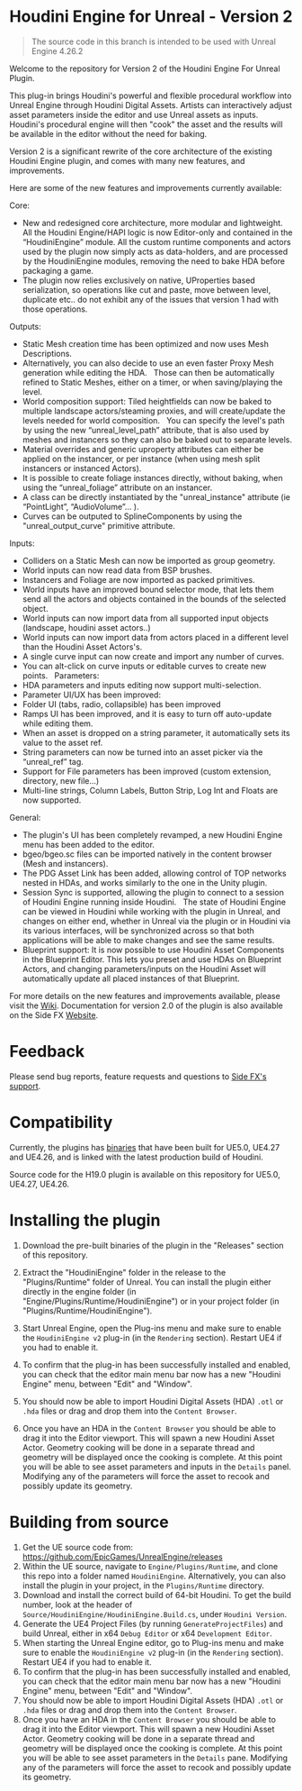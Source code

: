 # Houdini Engine for Unreal - Version 2

> The source code in this branch is intended to be used with Unreal Engine 4.26.2

Welcome to the repository for Version 2 of the Houdini Engine For Unreal Plugin.

This plug-in brings Houdini's powerful and flexible procedural workflow into Unreal Engine through Houdini Digital Assets. Artists can interactively adjust asset parameters inside the editor and use Unreal assets as inputs. Houdini's procedural engine will then "cook" the asset and the results will be available in the editor without the need for baking.

Version 2 is a significant rewrite of the core architecture of the existing Houdini Engine plugin, and comes with many new features, and improvements.

Here are some of the new features and improvements currently available:


Core:
- New and redesigned core architecture, more modular and lightweight.
  All the Houdini Engine/HAPI logic is now Editor-only and contained in the “HoudiniEngine” module. All the custom runtime components and actors used by the plugin now simply acts as data-holders, and are processed by the HoudiniEngine modules, removing the need to bake HDA before packaging a game.
- The plugin now relies exclusively on native, UProperties based serialization, so operations like cut and paste, move between level, duplicate etc.. do not exhibit any of the issues  that version 1 had with those operations.

Outputs:
- Static Mesh creation time has been optimized and now uses Mesh Descriptions.
- Alternatively, you can also decide to use an even faster Proxy Mesh generation while editing the HDA.
  Those can then be automatically refined to Static Meshes, either on a timer, or when saving/playing the level.
- World composition support: Tiled heightfields can now be baked to multiple landscape actors/steaming proxies, and will create/update the levels needed for world composition.
  You can specify the level's path by using the new “unreal_level_path” attribute, that is also used by meshes and instancers so they can also be baked out to separate levels.
- Material overrides and generic uproperty attributes can either be applied on the instancer, or per instance (when using mesh split instancers or instanced Actors).
- It is possible to create foliage instances directly, without baking, when using the “unreal_foliage” attribute on an instancer.
- A class can be directly instantiated by the "unreal_instance" attribute (ie “PointLight”, “AudioVolume”… ).
- Curves can be outputed to SplineComponents by using the "unreal_output_curve" primitive attribute.

Inputs:

- Colliders on a Static Mesh can now be imported as group geometry.
- World inputs can now read data from BSP brushes.
- Instancers and Foliage are now imported as packed primitives.
- World inputs have an improved bound selector mode, that lets them send all the actors and objects contained in the bounds of the selected object.
- World inputs can now import data from all supported input objects (landscape, houdini asset actors..)
- World inputs can now import data from actors placed in a different level than the Houdini Asset Actors's.
- A single curve input can now create and import any number of curves.
- You can alt-click on curve inputs or editable curves to create new points.
  
Parameters:
- HDA parameters and inputs editing now support multi-selection.
- Parameter UI/UX has been improved:
- Folder UI (tabs, radio, collapsible) has been improved
- Ramps UI has been improved, and it is easy to turn off auto-update while editing them.
- When an asset is dropped on a string parameter, it automatically sets its value to the asset ref.
- String parameters can now be turned into an asset picker via the “unreal_ref” tag.
- Support for File parameters has been improved (custom extension, directory, new file...)
- Multi-line strings, Column Labels, Button Strip, Log Int and Floats are now supported.

General:
- The plugin's UI has been completely revamped, a new Houdini Engine menu has been added to the editor.
- bgeo/bgeo.sc files can be imported natively in the content browser (Mesh and instancers).
- The PDG Asset Link has been added, allowing control of TOP networks nested in HDAs, and works similarly to the one in the Unity plugin.
- Session Sync is supported, allowing the plugin to connect to a session of Houdini Engine running inside Houdini. 
  The state of Houdini Engine can be viewed in Houdini while working with the plugin in Unreal, and changes on either end, whether in Unreal via the plugin or in Houdini via its various interfaces, will be synchronized across so that both applications will be able to make changes and see the same results.
- Blueprint support: It is now possible to use Houdini Asset Components in the Blueprint Editor.
  This lets you preset and use HDAs on Blueprint Actors, and changing parameters/inputs on the Houdini Asset will automatically update all placed instances of that Blueprint.


For more details on the new features and improvements available, please visit the [Wiki](https://github.com/sideeffects/HoudiniEngineForUnreal-v2/wiki/What's-new-%3F).
Documentation for version 2.0 of the plugin is also available on the Side FX [Website](https://www.sidefx.com/docs/unreal/).


# Feedback

Please send bug reports, feature requests and questions to [Side FX's support](https://www.sidefx.com/bugs/submit/).


# Compatibility

Currently, the plugins has [binaries](https://github.com/sideeffects/HoudiniEngineForUnreal/releases) that have been built for UE5.0, UE4.27 and UE4.26, and is linked with the latest production build of Houdini.

Source code for the H19.0 plugin is available on this repository for UE5.0, UE4.27, UE4.26.

# Installing the plugin

01. Download the pre-built binaries of the plugin in the "Releases" section of this repository. 

01. Extract the "HoudiniEngine" folder in the release to the "Plugins/Runtime" folder of Unreal.
    You can install the plugin either directly in the engine folder (in "Engine/Plugins/Runtime/HoudiniEngine") or in your project folder (in "Plugins/Runtime/HoudiniEngine").
01. Start Unreal Engine, open the Plug-ins menu and make sure to enable the `HoudiniEngine v2` plug-in (in the `Rendering` section). Restart UE4 if you had to enable it.
01. To confirm that the plug-in has been successfully installed and enabled, you can check that the editor main menu bar now has a new "Houdini Engine" menu, between "Edit" and "Window".
01. You should now be able to import Houdini Digital Assets (HDA) `.otl` or `.hda` files or drag and drop them into the `Content Browser`.
01. Once you have an HDA in the `Content Browser` you should be able to drag it into the Editor viewport. This will spawn a new Houdini Asset Actor. Geometry cooking will be done in a separate thread and geometry will be displayed once the cooking is complete. At this point you will be able to see asset parameters and inputs in the `Details` panel. Modifying any of the parameters will force the asset to recook and possibly update its geometry.


# Building from source

01. Get the UE source code from: https://github.com/EpicGames/UnrealEngine/releases
01. Within the UE source, navigate to `Engine/Plugins/Runtime`, and clone this repo into a folder named `HoudiniEngine`. Alternatively, you can also install the plugin in your project, in the `Plugins/Runtime` directory.
01. Download and install the correct build of 64-bit Houdini. To get the build number, look at the header of `Source/HoudiniEngine/HoudiniEngine.Build.cs`, under `Houdini Version`.
01. Generate the UE4 Project Files (by running `GenerateProjectFiles`) and build Unreal, either in x64 `Debug Editor` or x64 `Development Editor`.
01. When starting the Unreal Engine editor, go to Plug-ins menu and make sure to enable the `HoudiniEngine v2` plug-in (in the `Rendering` section). Restart UE4 if you had to enable it.
01. To confirm that the plug-in has been successfully installed and enabled, you can check that the editor main menu bar now has a new "Houdini Engine" menu, between "Edit" and "Window".
01. You should now be able to import Houdini Digital Assets (HDA) `.otl` or `.hda` files or drag and drop them into the `Content Browser`.
01. Once you have an HDA in the `Content Browser` you should be able to drag it into the Editor viewport. This will spawn a new Houdini Asset Actor. Geometry cooking will be done in a separate thread and geometry will be displayed once the cooking is complete. At this point you will be able to see asset parameters in the `Details` pane. Modifying any of the parameters will force the asset to recook and possibly update its geometry.


